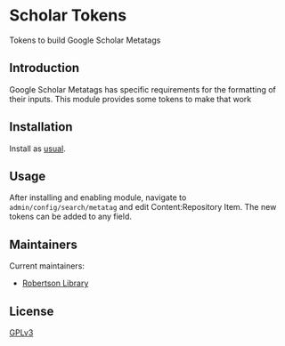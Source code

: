 # Scholar Tokens

Tokens to build Google Scholar Metatags

## Introduction

Google Scholar Metatags has specific requirements for the formatting of their inputs.  This module provides some tokens to make that work

## Installation

Install as
[usual](https://www.drupal.org/docs/extending-drupal/installing-modules).

## Usage

After installing and enabling module, navigate to `admin/config/search/metatag` and edit Content:Repository Item. The new tokens can be added to any field.

## Maintainers
Current maintainers:

* [Robertson Library](https://library.upei.ca/)

## License
[GPLv3](http://www.gnu.org/licenses/gpl-3.0.txt)
